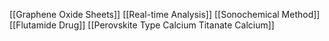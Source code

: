 [[Graphene Oxide Sheets]]
[[Real-time Analysis]]
[[Sonochemical Method]]
[[Flutamide Drug]]
[[Perovskite Type Calcium Titanate Calcium]]
